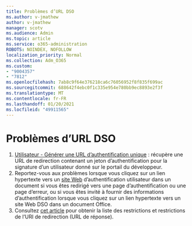 ```yaml
---
title: Problèmes d’URL DSO
ms.author: v-jmathew
author: v-jmathew
manager: scotv
ms.audience: Admin
ms.topic: article
ms.service: o365-administration
ROBOTS: NOINDEX, NOFOLLOW
localization_priority: Normal
ms.collection: Adm_O365
ms.custom:
- "9004357"
- "7812"
ms.openlocfilehash: 7ab8c9f64e376218ca6c76056952f8f835f699ac
ms.sourcegitcommit: 688642f4ebc0f1c335e954e780bb9ec8893e2f3f
ms.translationtype: MT
ms.contentlocale: fr-FR
ms.lasthandoff: 01/20/2021
ms.locfileid: "49911565"
---
```

# <a name="sso-url-issues"></a>Problèmes d’URL DSO

1. [Utilisateur - Générer une URL d’authentification unique](https://docs.microsoft.com/rest/api/apimanagement/2019-12-01/User/GenerateSsoUrl) : récupère une URL de redirection contenant un jeton d’authentification pour la signature d’un utilisateur donné sur le portail du développeur.
2. Reportez-vous aux problèmes lorsque vous cliquez sur un lien hypertexte vers un [site Web](https://docs.microsoft.com/office/troubleshoot/office-suite-issues/click-hyperlink-to-sso-website) d’authentification utilisateur dans un document si vous êtes redirigé vers une page d’authentification ou une page d’erreur, ou si vous êtes invité à fournir des informations d’authentification lorsque vous cliquez sur un lien hypertexte vers un site Web DSO dans un document Office.
3. Consultez [cet article](https://docs.microsoft.com/azure/active-directory/develop/reply-url) pour obtenir la liste des restrictions et restrictions de l’URI de redirection (URL de réponse).
